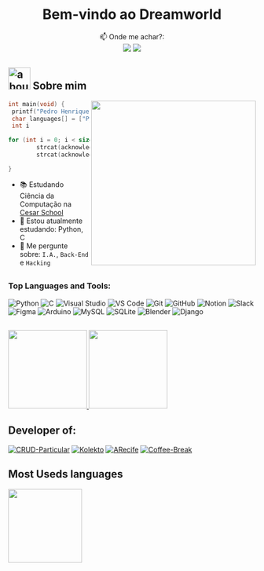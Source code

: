 <div align="center">
<h1>Bem-vindo ao Dreamworld</h1>
</div>

<p align='center'>

</p>
<div align="center">
📫 Onde me achar?:

<div align="center"> 
  <a href = "mailto:pedrohss1604@outlook.com"><img src="https://img.shields.io/badge/-Gmail-%23333?style=for-the-badge&logo=gmail&logoColor=white" target="_blank"></a>
  <a href="https://www.linkedin.com/in/pedro-henrique-68a3b4272/" target="_blank"><img src="https://img.shields.io/badge/-LinkedIn-%230077B5?style=for-the-badge&logo=linkedin&logoColor=white" target="_blank"></a> 
</div>
</div>

## <img width="45" alt="about" src="https://static.wikia.nocookie.net/boruto/images/0/03/Shikamaru_as_a_child.png/revision/latest?cb=20170915055205"> Sobre mim

<img align="right" width="335" src="https://images-wixmp-ed30a86b8c4ca887773594c2.wixmp.com/f/7a8a5f02-b241-43e5-bd52-ec7460895326/dai9lnh-3059db38-4773-4697-b92f-839b488660dc.gif?token=eyJ0eXAiOiJKV1QiLCJhbGciOiJIUzI1NiJ9.eyJpc3MiOiJ1cm46YXBwOjdlMGQxODg5ODIyNjQzNzNhNWYwZDQxNWVhMGQyNmUwIiwic3ViIjoidXJuOmFwcDo3ZTBkMTg4OTgyMjY0MzczYTVmMGQ0MTVlYTBkMjZlMCIsImF1ZCI6WyJ1cm46c2VydmljZTpmaWxlLmRvd25sb2FkIl0sIm9iaiI6W1t7InBhdGgiOiIvZi83YThhNWYwMi1iMjQxLTQzZTUtYmQ1Mi1lYzc0NjA4OTUzMjYvZGFpOWxuaC0zMDU5ZGIzOC00NzczLTQ2OTctYjkyZi04MzliNDg4NjYwZGMuZ2lmIn1dXX0.VnzO-7GCfFu8_1ar89afmJud76OUx8nv2K3e9CQytgE" />

```C
int main(void) {
 printf("Pedro Henrique Silva Souza")
 char languages[] = ["Python, C, JavaScript"]
 int i

for (int i = 0; i < sizeof(college_learning) / sizeof(college_learning[0]); i++) {
        strcat(acknowledgements, "Back-end dev ");
        strcat(acknowledgements, college_learning[i]);

}
```

- 📚 Estudando Ciência da Computação na [Cesar School](https://github.com/Abduzidos)
- 📒 Estou atualmente estudando: Python, C<br>
- 🧠 Me pergunte sobre: `I.A.`, `Back-End` e `Hacking`<br>


##

### Top Languages and Tools:

![Python](https://img.shields.io/badge/Python-3776ab?style=for-the-badge&logo=python&logoColor=white)
![C](https://img.shields.io/badge/c-%2300599C.svg?style=for-the-badge&logo=c&logoColor=white)
![Visual Studio](https://img.shields.io/badge/Visual%20Studio-5C2D91?style=for-the-badge&logo=visual-studio&logoColor=white)
![VS Code](https://img.shields.io/badge/VS%20Code-007acc?style=for-the-badge&logo=visual-studio-code&logoColor=white)
![Git](https://img.shields.io/badge/Git-f05032?style=for-the-badge&logo=git&logoColor=white)
![GitHub](https://img.shields.io/badge/GitHub-181717?style=for-the-badge&logo=github&logoColor=white)
![Notion](https://img.shields.io/badge/Notion-000000?style=for-the-badge&logo=notion&logoColor=white)
![Slack](https://img.shields.io/badge/Slack-4A154B?style=for-the-badge&logo=slack&logoColor=white)
![Figma](https://img.shields.io/badge/Figma-F24E1E?style=for-the-badge&logo=figma&logoColor=white)
![Arduino](https://img.shields.io/badge/Arduino-00979D?style=for-the-badge&logo=arduino&logoColor=white)
![MySQL](https://img.shields.io/badge/MySQL-00000F?style=for-the-badge&logo=mysql&logoColor=white)
![SQLite](https://img.shields.io/badge/sqlite-%2307405e.svg?style=for-the-badge&logo=sqlite&logoColor=white)
![Blender](https://img.shields.io/badge/blender-%23F5792A.svg?style=for-the-badge&logo=blender&logoColor=white)
![Django](https://img.shields.io/badge/django-%23092E20.svg?style=for-the-badge&logo=django&logoColor=white)

##

<div>
  <a align="left" href="https://github.com/hsspedro">
    <img height="160em" src="https://github-readme-stats.vercel.app/api?username=hsspedro&show_icons=true&theme=tokyonight&include_all_commits=true&count_private=true"/>
  </a>
  <a href="https://github.com/hsspedro">
    <img align="rigth" height="160em" src="https://streak-stats.demolab.com?user=hsspedro&theme=tokyonight&date_format=M%20j%5B%2C%20Y%5D&/">
  </a>
</div>
  
 ## Developer of:

[![CRUD-Particular](https://github-readme-stats.vercel.app/api/pin/?username=P-E-N-T-E-S&repo=CRUD-Particular&title_color=C9D1D9&icon_color=8B949E&text_color=8B949E&bg_color=0D1117)](https://github.com/P-E-N-T-E-S/CRUD-Particular)
[![Kolekto](https://github-readme-stats.vercel.app/api/pin/?username=P-E-N-T-E-S&repo=Kolekto&title_color=C9D1D9&icon_color=8B949E&text_color=8B949E&bg_color=0D1117)](https://github.com/P-E-N-T-E-S/Kolekto)
[![ARecife](https://github-readme-stats.vercel.app/api/pin/?username=hsspedro&repo=Projectos-C.C&title_color=C9D1D9&icon_color=8B949E&text_color=8B949E&bg_color=0D1117)]((https://github.com/hsspedro/Projectos-C.C))
[![Coffee-Break](https://github-readme-stats.vercel.app/api/pin/?username=P-E-N-T-E-S&repo=Coffee-Break&title_color=C9D1D9&icon_color=8B949E&text_color=8B949E&bg_color=0D1117)](https://github.com/P-E-N-T-E-S/Coffee-Break)

## Most Useds languages

<a href="https://github.com/hsspedro">
    <img align="left" height="150em" src="http://git-stats-definitive.vercel.app/api/top-langs/?username=hsspedro&layout=compact&theme=tokyonight"/>
</a>
